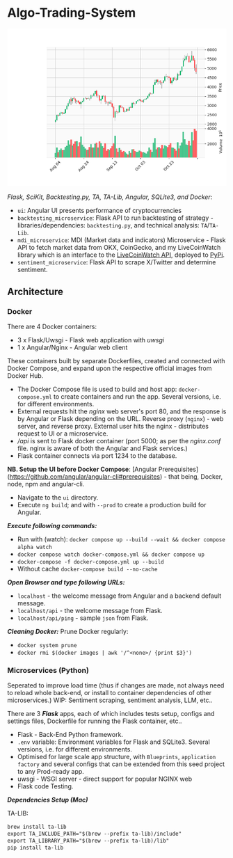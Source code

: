 # Algo-Trading-System

![Candlesticks chart](./assets/candlesticks.png)

*Flask, SciKit, Backtesting.py, TA, TA-Lib, Angular, SQLite3, and Docker*:
- ``ui``: Angular UI presents performance of cryptocurrencies
- ``backtesting_microservice``: Flask API to run backtesting of strategy - libraries/dependencies: ``backtesting.py``, and technical analysis: ``TA``/``TA-Lib``.
- ``mdi_microservice``: MDI (Market data and indicators) Microservice - Flask API to fetch market data from OKX, CoinGecko, and my LiveCoinWatch library which is an interface to the [LiveCoinWatch API](https://www.livecoinwatch.com/), deployed to [PyPi](https://pypi.org/project/LiveCoinWatch/1.0.0/).
- ``sentiment_microservice``: Flask API to scrape X/Twitter and determine sentiment.

## Architecture

### Docker
There are 4 Docker containers:
- 3 x Flask/Uwsgi - Flask web application with _uwsgi_ 
- 1 x Angular/Nginx - Angular web client

These containers built by separate Dockerfiles, created and connected with Docker Compose, and expand upon the respective official images from Docker Hub.
- The Docker Compose file is used to build and host app: ```docker-compose.yml``` to create containers and run the app. Several versions, i.e. for different environments.
- External requests hit the _nginx_ web server's port 80, and the response is by Angular or Flask depending on the URL. Reverse proxy (`nginx`) - web server, and reverse proxy. External user hits the nginx - distributes request to UI or a microservice.
- _/api_ is sent to Flask docker container (port 5000; as per the _nginx.conf_ file. nginx is aware of both the Angular and Flask services.) 
- Flask container connects via port 1234 to the database.

**NB. Setup the UI before Docker Compose**: [Angular Prerequisites] (https://github.com/angular/angular-cli#prerequisites) - that being, Docker, node, npm and angular-cli.
- Navigate to the `ui` directory. 
- Execute `ng build`; and with `--prod` to create a production build for Angular.

***Execute following commands:***
  - Run with (watch): ``docker compose up --build --wait && docker compose alpha watch``
  - ``docker compose watch docker-compose.yml && docker compose up``
  - ``docker-compose -f docker-compose.yml up --build``
  - Without cache ``docker-compose build --no-cache``

***Open Browser and type following URLs:***
  - `localhost` - the welcome message from Angular and a backend default message.
  - `localhost/api` - the welcome message from Flask.
  - `localhost/api/ping` - sample `json` from Flask.

***Cleaning Docker:*** Prune Docker regularly:
- ``docker system prune``
- ``docker rmi $(docker images | awk '/^<none>/ {print $3}')``

### Microservices (Python)
Seperated to improve load time (thus if changes are made, not always need to reload whole back-end, or install to container dependencies of other microservices.) WIP: Sentiment scraping, sentiment analysis, LLM, etc..

There are 3 ***Flask*** apps, each of which includes tests setup, configs and settings files, Dockerfile for running the Flask container, etc..
  - Flask - Back-End Python framework.
  - ```.env``` variable: Environment variables for Flask and SQLite3. Several versions, i.e. for different environments.
  - Optimised for large scale app structure, with `Blueprints`, `application factory` and several configs that can be extended from this seed project to any Prod-ready app.
  - uwsgi - WSGI server - direct support for popular NGINX web 
  - Flask code Testing.

***Dependencies Setup (Mac)***

TA-LIB:

    brew install ta-lib
    export TA_INCLUDE_PATH="$(brew --prefix ta-lib)/include"
    export TA_LIBRARY_PATH="$(brew --prefix ta-lib)/lib"
    pip install ta-lib